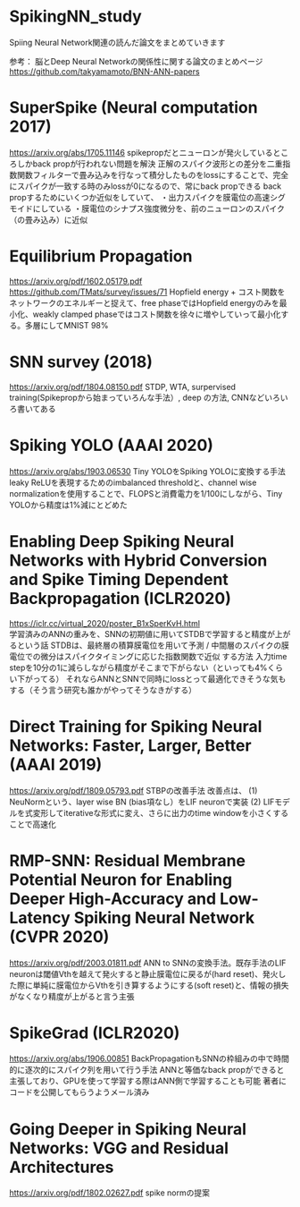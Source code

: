 # SpikingNN_study
Spiing Neural Network関連の読んだ論文をまとめていきます

参考：
脳とDeep Neural Networkの関係性に関する論文のまとめページ
https://github.com/takyamamoto/BNN-ANN-papers

# SuperSpike (Neural computation 2017)
https://arxiv.org/abs/1705.11146
spikepropだとニューロンが発火しているところしかback propが行われない問題を解決
正解のスパイク波形との差分を二重指数関数フィルターで畳み込みを行なって積分したものをlossにすることで、完全にスパイクが一致する時のみlossが0になるので、常にback propできる
back propするためにいくつか近似をしていて、
・出力スパイクを膜電位の高速シグモイドにしている
・膜電位のシナプス強度微分を、前のニューロンのスパイク（の畳み込み）に近似

# Equilibrium Propagation
https://arxiv.org/pdf/1602.05179.pdf
https://github.com/TMats/survey/issues/71
Hopfield energy + コスト関数をネットワークのエネルギーと捉えて、free phaseではHopfield energyのみを最小化、weakly clamped phaseではコスト関数を徐々に増やしていって最小化する。多層にしてMNIST 98%

# SNN survey (2018)
https://arxiv.org/pdf/1804.08150.pdf
STDP, WTA, surpervised training(Spikepropから始まっていろんな手法）, deep の方法, CNNなどいろいろ書いてある

# Spiking YOLO (AAAI 2020)
https://arxiv.org/abs/1903.06530
Tiny YOLOをSpiking YOLOに変換する手法
leaky ReLUを表現するためのimbalanced thresholdと、channel wise normalizationを使用することで、FLOPSと消費電力を1/100にしながら、Tiny YOLOから精度は1%減にとどめた

# Enabling Deep Spiking Neural Networks with Hybrid Conversion and Spike Timing Dependent Backpropagation (ICLR2020)
https://iclr.cc/virtual_2020/poster_B1xSperKvH.html  
学習済みのANNの重みを、SNNの初期値に用いてSTDBで学習すると精度が上がるという話
STDBは、最終層の積算膜電位を用いて予測 / 中間層のスパイクの膜電位での微分はスパイクタイミングに応じた指数関数で近似 する方法
入力time stepを10分の1に減らしながら精度がそこまで下がらない（といっても4%くらい下がってる）
それならANNとSNNで同時にlossとって最適化できそうな気もする（そう言う研究も誰かがやってそうなきがする）

# Direct Training for Spiking Neural Networks: Faster, Larger, Better (AAAI 2019)
https://arxiv.org/pdf/1809.05793.pdf 
STBPの改善手法
改善点は、
(1) NeuNormという、layer wise BN (bias項なし）をLIF neuronで実装
(2) LIFモデルを式変形してiterativeな形式に変え、さらに出力のtime windowを小さくすることで高速化

# RMP-SNN: Residual Membrane Potential Neuron for Enabling Deeper High-Accuracy and Low-Latency Spiking Neural Network (CVPR 2020)
https://arxiv.org/pdf/2003.01811.pdf
ANN to SNNの変換手法。既存手法のLIF neuronは閾値Vthを越えて発火すると静止膜電位に戻るが(hard reset)、発火した際に単純に膜電位からVthを引き算するようにする(soft reset)と、情報の損失がなくなり精度が上がると言う主張

# SpikeGrad (ICLR2020)
https://arxiv.org/abs/1906.00851
BackPropagationもSNNの枠組みの中で時間的に逐次的にスパイク列を用いて行う手法
ANNと等価なback propができると主張しており、GPUを使って学習する際はANN側で学習することも可能
著者にコードを公開してもらうようメール済み

# Going Deeper in Spiking Neural Networks: VGG and Residual Architectures
https://arxiv.org/pdf/1802.02627.pdf
spike normの提案


